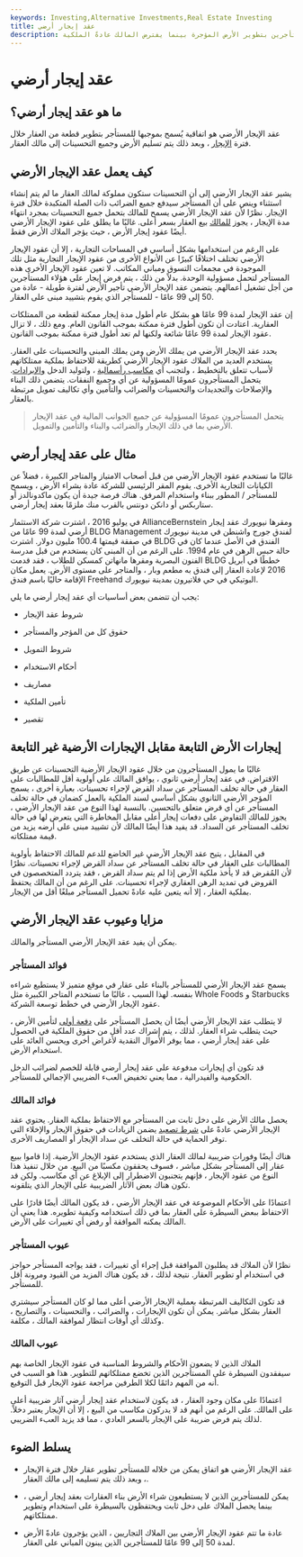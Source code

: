 ```yaml
---
keywords: Investing,Alternative Investments,Real Estate Investing
title: عقد إيجار أرضي
description: تعرف على المزيد حول عقد الإيجار الأرضي ، وهو اتفاق يسمح للمستأجرين بتطوير الأرض المؤجرة بينما يفترض المالك عادةً الملكية.
---
```


# عقد إيجار أرضي
## ما هو عقد إيجار أرضي؟

عقد الإيجار الأرضي هو اتفاقية يُسمح بموجبها للمستأجر بتطوير قطعة من العقار خلال فترة [الإيجار](/lease) ، وبعد ذلك يتم تسليم الأرض وجميع التحسينات إلى مالك العقار.

## كيف يعمل عقد الإيجار الأرضي

يشير عقد الإيجار الأرضي إلى أن التحسينات ستكون مملوكة لمالك العقار ما لم يتم إنشاء استثناء وينص على أن المستأجر سيدفع جميع الضرائب ذات الصلة المتكبدة خلال فترة الإيجار. نظرًا لأن عقد الإيجار الأرضي يسمح للمالك بتحمل جميع التحسينات بمجرد انتهاء مدة الإيجار ، يجوز [للمالك](/landlord) بيع العقار بسعر أعلى. غالبًا ما يطلق على عقود الإيجار الأرضي أيضًا عقود إيجار الأرض ، حيث يؤجر الملاك الأرض فقط.

على الرغم من استخدامها بشكل أساسي في المساحات التجارية ، إلا أن عقود الإيجار الأرضي تختلف اختلافًا كبيرًا عن الأنواع الأخرى من عقود الإيجار التجارية مثل تلك الموجودة في مجمعات التسوق ومباني المكاتب. لا تعين عقود الإيجار الأخرى هذه المستأجر لتحمل مسؤولية الوحدة. بدلاً من ذلك ، يتم فرض إيجار على هؤلاء المستأجرين من أجل تشغيل أعمالهم. يتضمن عقد الإيجار الأرضي تأجير الأرض لفترة طويلة - عادة من 50 إلى 99 عامًا - للمستأجر الذي يقوم بتشييد مبنى على العقار.

إن عقد الإيجار لمدة 99 عامًا هو بشكل عام أطول مدة إيجار ممكنة لقطعة من الممتلكات العقارية. اعتادت أن تكون أطول فترة ممكنة بموجب القانون العام. ومع ذلك ، لا تزال عقود الإيجار لمدة 99 عامًا شائعة ولكنها لم تعد أطول فترة ممكنة بموجب القانون.

يحدد عقد الإيجار الأرضي من يملك الأرض ومن يملك المبنى والتحسينات على العقار. يستخدم العديد من الملاك عقود الإيجار الأرضي كطريقة للاحتفاظ بملكية ممتلكاتهم لأسباب تتعلق بالتخطيط ، ولتجنب أي [مكاسب رأسمالية](/capitalgain) ، ولتوليد الدخل [والإيرادات](/revenue). يتحمل المستأجرون عمومًا المسؤولية عن أي وجميع النفقات. يتضمن ذلك البناء والإصلاحات والتجديدات والتحسينات والضرائب والتأمين وأي تكاليف تمويل مرتبطة بالعقار.

> يتحمل المستأجرون عمومًا المسؤولية عن جميع الجوانب المالية في عقد الإيجار الأرضي بما في ذلك الإيجار والضرائب والبناء والتأمين والتمويل.

>

## مثال على عقد إيجار أرضي

غالبًا ما تستخدم عقود الإيجار الأرضي من قبل أصحاب الامتياز والمتاجر الكبيرة ، فضلاً عن الكيانات التجارية الأخرى. يقوم المقر الرئيسي للشركة عادة بشراء الأرض ، ويسمح للمستأجر / المطور ببناء واستخدام المرفق. هناك فرصة جيدة أن يكون ماكدونالدز أو ستاربكس أو دانكن دونتس بالقرب منك ملزمًا بعقد إيجار أرضي.

في يوليو 2016 ، اشترت شركة الاستثمار AllianceBernstein ومقرها نيويورك عقد إيجار أرضي لمدة 99 عامًا من BLDG Management لفندق جورج واشنطن في مدينة نيويورك في صفقة قيمتها 100.4 مليون دولار. اشترت BLDG الفندق في الأصل عندما كان في حالة حبس الرهن في عام 1994. على الرغم من أن المبنى كان يستخدم من قبل مدرسة الفنون البصرية ومقرها مانهاتن كمسكن للطلاب ، فقد قدمت BLDG خططًا في أبريل 2016 لإعادة العقار إلى فندق به مطعم وبار ، والمتاجر على مستوى الأرض. يعمل مكان الإقامة حاليًا باسم فندق Freehand البوتيكي في حي فلاتيرون بمدينة نيويورك.

يجب أن تتضمن بعض أساسيات أي عقد إيجار أرضي ما يلي:

- شروط عقد الإيجار

- حقوق كل من المؤجر والمستأجر

- شروط التمويل

- أحكام الاستخدام

- مصاريف

- تأمين الملكية

- تقصير

## إيجارات الأرض التابعة مقابل الإيجارات الأرضية غير التابعة

غالبًا ما يمول المستأجرون من خلال عقود الإيجار الأرضية التحسينات عن طريق الاقتراض. في عقد إيجار أرضي ثانوي ، يوافق المالك على أولوية أقل للمطالبات على العقار في حالة تخلف المستأجر عن سداد القرض لإجراء تحسينات. بعبارة أخرى ، يسمح المؤجر الأرضي الثانوي بشكل أساسي لسند الملكية بالعمل كضمان في حالة تخلف المستأجر عن أي قرض متعلق بالتحسين. بالنسبة لهذا النوع من عقد الإيجار الأرضي ، يجوز للمالك التفاوض على دفعات إيجار أعلى مقابل المخاطرة التي يتعرض لها في حالة تخلف المستأجر عن السداد. قد يفيد هذا أيضًا المالك لأن تشييد مبنى على أرضه يزيد من قيمة ممتلكاته.

في المقابل ، يتيح عقد الإيجار الأرضي غير الخاضع للدعم للمالك الاحتفاظ بأولوية المطالبات على العقار في حالة تخلف المستأجر عن سداد القرض لإجراء تحسينات. نظرًا لأن المُقرض قد لا يأخذ ملكية الأرض إذا لم يتم سداد القرض ، فقد يتردد المتخصصون في القروض في تمديد الرهن العقاري لإجراء تحسينات. على الرغم من أن المالك يحتفظ بملكية العقار ، إلا أنه يتعين عليه عادةً تحميل المستأجر مبلغًا أقل من الإيجار.

## مزايا وعيوب عقد الإيجار الأرضي

يمكن أن يفيد عقد الإيجار الأرضي المستأجر والمالك.

### فوائد المستأجر

يسمح عقد الإيجار الأرضي للمستأجر بالبناء على عقار في موقع متميز لا يستطيع شراءه بنفسه. لهذا السبب ، غالبًا ما تستخدم المتاجر الكبيرة مثل Whole Foods و Starbucks عقود الإيجار الأرضي في خطط توسعة الشركة.

لا يتطلب عقد الإيجار الأرضي أيضًا أن يحصل المستأجر على [دفعة أولى](/down_payment) لتأمين الأرض ، حيث يتطلب شراء العقار. لذلك ، يتم إشراك عدد أقل من حقوق الملكية في الحصول على عقد إيجار أرضي ، مما يوفر الأموال النقدية لأغراض أخرى ويحسن العائد على استخدام الأرض.

قد تكون أي إيجارات مدفوعة على عقد إيجار أرضي قابلة للخصم لضرائب الدخل الحكومية والفيدرالية ، مما يعني تخفيض العبء الضريبي الإجمالي للمستأجر.

### فوائد المالك

يحصل مالك الأرض على دخل ثابت من المستأجر مع الاحتفاظ بملكية العقار. يحتوي عقد الإيجار الأرضي عادةً على [شرط تصعيد](/escalatorclause) يضمن الزيادات في حقوق الإيجار والإخلاء التي توفر الحماية في حالة التخلف عن سداد الإيجار أو المصاريف الأخرى.

هناك أيضًا وفورات ضريبية لمالك العقار الذي يستخدم عقود الإيجار الأرضية. إذا قاموا ببيع عقار إلى المستأجر بشكل مباشر ، فسوف يحققون مكسبًا من البيع. من خلال تنفيذ هذا النوع من عقود الإيجار ، فإنهم يتجنبون الاضطرار إلى الإبلاغ عن أي مكاسب. ولكن قد تكون هناك بعض الآثار الضريبية على الإيجار الذي يتلقونه.

اعتمادًا على الأحكام الموضوعة في عقد الإيجار الأرضي ، قد يكون المالك أيضًا قادرًا على الاحتفاظ ببعض السيطرة على العقار بما في ذلك استخدامه وكيفية تطويره. هذا يعني أن المالك يمكنه الموافقة أو رفض أي تغييرات على الأرض.

### عيوب المستأجر

نظرًا لأن الملاك قد يطلبون الموافقة قبل إجراء أي تغييرات ، فقد يواجه المستأجر حواجز في استخدام أو تطوير العقار. نتيجة لذلك ، قد يكون هناك المزيد من القيود ومرونة أقل للمستأجر.

قد تكون التكاليف المرتبطة بعملية الإيجار الأرضي أعلى مما لو كان المستأجر سيشتري العقار بشكل مباشر. يمكن أن تكون الإيجارات ، والضرائب ، والتحسينات ، والتصاريح ، وكذلك أي أوقات انتظار لموافقة المالك ، مكلفة.

### عيوب المالك

الملاك الذين لا يضعون الأحكام والشروط المناسبة في عقود الإيجار الخاصة بهم سيفقدون السيطرة على المستأجرين الذين تخضع ممتلكاتهم للتطوير. هذا هو السبب في أنه من المهم دائمًا لكلا الطرفين مراجعة عقود الإيجار قبل التوقيع.

اعتمادًا على مكان وجود العقار ، قد يكون لاستخدام عقد إيجار أرضي آثار ضريبية أعلى على المالك. على الرغم من أنهم قد لا يدركون مكاسب من البيع ، إلا أن الإيجار يعتبر دخلاً. لذلك يتم فرض ضريبة على الإيجار بالسعر العادي ، مما قد يزيد العبء الضريبي.

## يسلط الضوء

- عقد الإيجار الأرضي هو اتفاق يمكن من خلاله للمستأجر تطوير عقار خلال فترة الإيجار ، وبعد ذلك يتم تسليمه إلى مالك العقار.

- يمكن للمستأجرين الذين لا يستطيعون شراء الأرض بناء العقارات بعقد إيجار أرضي ، بينما يحصل الملاك على دخل ثابت ويحتفظون بالسيطرة على استخدام وتطوير ممتلكاتهم.

- عادة ما تتم عقود الإيجار الأرضي بين الملاك التجاريين ، الذين يؤجرون عادةً الأرض لمدة 50 إلى 99 عامًا للمستأجرين الذين يبنون المباني على العقار.

